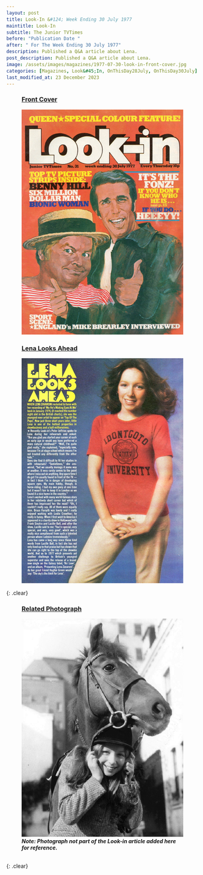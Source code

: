 ```yaml
---
layout: post
title: Look-In &#124; Week Ending 30 July 1977
maintitle: Look-In
subtitle: The Junior TVTimes
before: "Publication Date "
after: " For The Week Ending 30 July 1977"
description: Published a Q&A article about Lena.
post_description: Published a Q&A article about Lena.
image: /assets/images/magazines/1977-07-30-look-in-front-cover.jpg
categories: [Magazines, Look&#45;In, OnThisDay28July, OnThisDay30July]
last_modified_at: 23 December 2023
---
```


<figure class="fig1">
<h3 id="front-cover"><a href="#front-cover">Front Cover</a></h3>
<a href="/assets/images/magazines/1977-07-30-look-in-front-cover.jpg"><img src="/assets/images/magazines/1977-07-30-look-in-front-cover.jpg" class="full-width zoom-in" /></a>
</figure>

<figure class="fig2">
<h3 id="lena-looks-ahead"><a href="#lena-looks-ahead">Lena Looks Ahead</a></h3>
<a href="/assets/images/magazines/1977-07-30-look-in-inside-page.jpg"><img src="/assets/images/magazines/1977-07-30-look-in-inside-page.jpg" class="full-width zoom-in" /></a>
</figure>

{: .clear}

<figure class="fig1">
<h3 id="pony"><a href="#pony">Related Photograph</a></h3>
<a href="/assets/images/publicity/1977-lena-and-her-pony.png"><img src="/assets/images/publicity/1977-lena-and-her-pony.png" class="full-width zoom-in" /></a>
<figcaption>
<cite><strong>Note: Photograph not part of the Look-in article added here for reference.</strong></cite>
</figcaption>
</figure>

<br />{: .clear}

